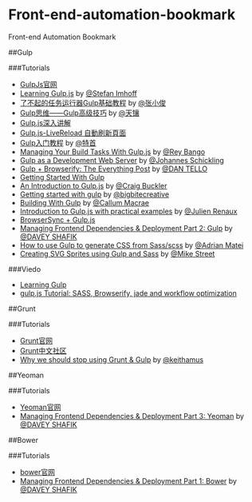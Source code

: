 Front-end-automation-bookmark
=============================

Front-end Automation Bookmark


##Gulp

###Tutorials

- [GulpJs官网](http://gulpjs.com/)
- [Learning Gulp.js](http://stefanimhoff.de/tag/gulp/) by [@Stefan Imhoff](http://stefanimhoff.de)
- [了不起的任务运行器Gulp基础教程](http://www.html-js.com/article/Task-runs-Gulp-for-task-Gulp-based-tutorial) by [@张小俊](http://www.html-js.com/user/526)
- [Gulp思维——Gulp高级技巧](http://segmentfault.com/blog/skyinlayer/1190000000711469) by [@天镶](http://segmentfault.com/u/skyinlayer)
- [Gulp.js深入讲解](http://ju.outofmemory.cn/entry/69523)
- [Gulp.js-LiveReload 自動刷新頁面](http://michaelhsu.tw/2014/06/11/gulp-livereload/)
- [Gulp入门教程](http://markpop.github.io/2014/09/17/Gulp%E5%85%A5%E9%97%A8%E6%95%99%E7%A8%8B/) by [@特首](http://yoursite.com/)
- [Managing Your Build Tasks With Gulp.js](http://code.tutsplus.com/tutorials/managing-your-build-tasks-with-gulpjs--net-36910) by [@Rey Bango](http://tutsplus.com/authors/rey-bango)
- [Gulp as a Development Web Server](http://code.tutsplus.com/tutorials/gulp-as-a-development-web-server--cms-20903) by [@Johannes Schickling](http://tutsplus.com/authors/johannes-schickling)
- [Gulp + Browserify: The Everything Post](http://viget.com/extend/gulp-browserify-starter-faq) by [@DAN TELLO](http://viget.com/about/team/dtello)
- [Getting Started With Gulp](http://travismaynard.com/writing/getting-started-with-gulp)
- [An Introduction to Gulp.js](http://www.sitepoint.com/introduction-gulp-js/) by [@Craig Buckler](http://www.sitepoint.com/author/craig-buckler/)
- [Getting started with gulp](http://markgoodyear.com/2014/01/getting-started-with-gulp/) by [@bigbitecreative](http://bigbitecreative.com/)
- [Building With Gulp](http://www.smashingmagazine.com/2014/06/11/building-with-gulp/) by [@Callum Macrae](http://www.smashingmagazine.com/author/callummacrae)
- [Introduction to Gulp.js with practical examples](http://julienrenaux.fr/2014/05/25/introduction-to-gulp-js-with-practical-examples/) by [@Julien Renaux](http://julienrenaux.fr/author/admin/)
- [BrowserSync + Gulp.js](http://www.browsersync.io/docs/gulp/)
- [Managing Frontend Dependencies & Deployment Part 2: Gulp](https://blog.engineyard.com/2014/frontend-dependencies-management-part-2) by [@DAVEY SHAFIK](https://blog.engineyard.com/authors/Davey%20Shafik)
- [How to use Gulp to generate CSS from Sass/scss](http://www.codingpedia.org/ama/how-to-use-gulp-to-generate-css-from-sass-scss/) by [@Adrian Matei](http://www.codingpedia.org/author/ama/)
- [Creating SVG Sprites using Gulp and Sass](https://www.liquidlight.co.uk/blog/article/creating-svg-sprites-using-gulp-and-sass/) by [@Mike Street](https://www.liquidlight.co.uk/team/mike-street/)

###Viedo

- [Learning Gulp](http://leveluptuts.com/tutorials/learning-gulp)
- [gulp.js Tutorial: SASS, Browserify, jade and workflow optimization](http://maximilianschmitt.me/posts/gulp-js-tutorial-sass-browserify-jade/)

##Grunt

###Tutorials

- [Grunt官网](http://gruntjs.com/)
- [Grunt中文社区](http://www.gruntjs.org/)
- [Why we should stop using Grunt & Gulp](http://blog.keithcirkel.co.uk/why-we-should-stop-using-grunt/) by [@keithamus](https://twitter.com/keithamus)

##Yeoman

###Tutorials

- [Yeoman官网](http://yeoman.io/)
- [Managing Frontend Dependencies & Deployment Part 3: Yeoman](https://blog.engineyard.com/2014/frontend-dependencies-management-part-3) by [@DAVEY SHAFIK](https://blog.engineyard.com/authors/Davey%20Shafik)
 
##Bower

###Tutorials

- [bower官网](http://bower.io/)
- [Managing Frontend Dependencies & Deployment Part 1: Bower](https://blog.engineyard.com/2014/frontend-dependencies-management-part-1) by [@DAVEY SHAFIK](https://blog.engineyard.com/authors/Davey%20Shafik)
